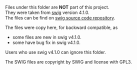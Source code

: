 Files under this folder are **NOT** part of this project.  
They were taken from [swig](https://www.swig.org/) version 4.1.0.  
The files can be find on [swig source code repository](https://github.com/swig/swig/tree/master/Lib).

The files were copy here, for backward compatible, as

  * some files are new in swig v4.1.0.
  * some have bug fix in swig v4.1.0.

Users who use swig v4.1.0 can ignore this folder.

The SWIG files are copyright by SWIG and license with GPL3.
